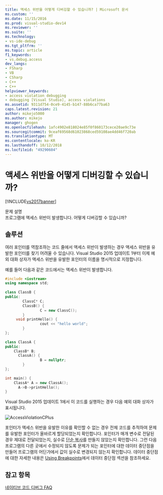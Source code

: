 ```yaml
---
title: 액세스 위반을 어떻게 디버깅할 수 있습니까? | Microsoft 문서
ms.custom: ''
ms.date: 11/15/2016
ms.prod: visual-studio-dev14
ms.reviewer: ''
ms.suite: ''
ms.technology:
- vs-ide-debug
ms.tgt_pltfrm: ''
ms.topic: article
f1_keywords:
- vs.debug.access
dev_langs:
- FSharp
- VB
- CSharp
- C++
- C++
helpviewer_keywords:
- access violation debugging
- debugging [Visual Studio], access violations
ms.assetid: 9311d754-0ce9-4145-b147-88b6ca77ba63
caps.latest.revision: 21
author: mikejo5000
ms.author: mikejo
manager: ghogen
ms.openlocfilehash: 1afc4902e818024e85f0f860173cece20ae9c73e
ms.sourcegitcommit: 9ceaf69568d61023868ced59108ae4dd46f720ab
ms.translationtype: MT
ms.contentlocale: ko-KR
ms.lasthandoff: 10/12/2018
ms.locfileid: "49290604"
---
```

# <a name="how-can-i-debug-an-access-violation"></a>액세스 위반을 어떻게 디버깅할 수 있습니까?
[!INCLUDE[vs2017banner](../includes/vs2017banner.md)]

문제 설명  
 프로그램에 액세스 위반이 발생합니다. 어떻게 디버깅할 수 있습니까?  
  
## <a name="solution"></a>솔루션  
 여러 포인터를 역참조하는 코드 줄에서 액세스 위반이 발생하는 경우 액세스 위반을 유발한 포인터를 찾기 어려울 수 있습니다. Visual Studio 2015 업데이트 1부터 이제 예외 대화 상자가 액세스 위반을 유발한 포인터의 이름을 명시적으로 지정합니다.  
  
 예를 들어 다음과 같은 코드에서는 액세스 위반이 발생합니다.  
  
```cpp  
#include <iostream>  
using namespace std;  
  
class ClassB {  
public:  
        ClassC* C;  
        ClassB() {  
                C = new ClassC();  
        }  
     void printHello() {  
                cout << "hello world";  
        }  
};  
  
class ClassA {  
public:  
    ClassB* B;  
      ClassA() {  
                B = nullptr;  
        }  
};  
  
int main() {  
    ClassA* A = new ClassA();  
      A->B->printHello();  
}  
```  
  
 Visual Studio 2015 업데이트 1에서 이 코드를 실행하는 경우 다음 예외 대화 상자가 표시됩니다.  
  
 ![AccessViolationCPlus](../debugger/media/accessviolationcplus.png "AccessViolationCPlus")  
  
 포인터가 액세스 위반을 유발한 이유를 확인할 수 없는 경우 전체 코드를 추적하여 문제를 유발한 포인터가 올바르게 할당되었는지 확인합니다.  포인터가 매개 변수로 전달된 경우 제대로 전달되었는지, 실수로 [단순 복사](http://stackoverflow.com/questions/184710/what-is-the-difference-between-a-deep-copy-and-a-shallow-copy)를 만들지 않았는지 확인합니다. 그런 다음 프로그램의 다른 곳에서 수정되지 않도록 문제가 되는 포인터에 대한 데이터 중단점을 만들어 프로그램의 어딘가에서 값이 실수로 변경되지 않는지 확인합니다. 데이터 중단점에 대한 자세한 내용은 [Using Breakpoints](../debugger/using-breakpoints.md)에서 데이터 중단점 섹션을 참조하세요.  
  
## <a name="see-also"></a>참고 항목  
 [네이티브 코드 디버그 FAQ](../debugger/debugging-native-code-faqs.md)



